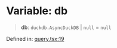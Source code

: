 # Variable: db

> **db**: `duckdb.AsyncDuckDB` \| `null` = `null`

Defined in: [query.tsx:19](https://github.com/GeoDaCenter/openassistant/blob/65e761aafcb8b3d759c0e5ae9c1cbe8e024f7128/packages/duckdb/src/query.tsx#L19)
